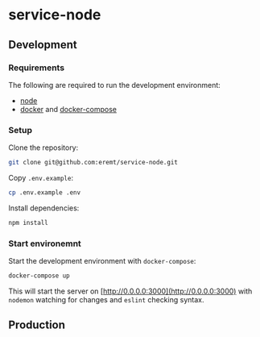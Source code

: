 # service-node

## Development

### Requirements
The following are required to run the development environment:
- [node](https://nodejs.org/en/download/)
- [docker](https://docs.docker.com/get-docker/) and [docker-compose](https://docs.docker.com/compose/install/)

### Setup
Clone the repository:
```bash
git clone git@github.com:eremt/service-node.git
```
Copy `.env.example`:
```bash
cp .env.example .env
```
Install dependencies:
```bash
npm install
```

### Start environemnt
Start the development environment with `docker-compose`:
```bash
docker-compose up
```
This will start the server on [http://0.0.0.0:3000](http://0.0.0.0:3000) with `nodemon` watching for changes and `eslint` checking syntax.

## Production
